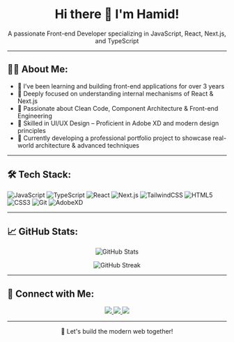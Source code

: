 <!-- README for GitHub profile: hamit19 -->

<h1 align="center">Hi there 👋 I'm Hamid!</h1>
<p align="center">
  A passionate Front-end Developer specializing in JavaScript, React, Next.js, and TypeScript
</p>

---

## 👨‍💻 About Me:

- 🔭 I’ve been learning and building front-end applications for over 3 years
- 🧠 Deeply focused on understanding internal mechanisms of React & Next.js
- 🎯 Passionate about Clean Code, Component Architecture & Front-end Engineering
- 🎨 Skilled in UI/UX Design – Proficient in Adobe XD and modern design principles
- 🚀 Currently developing a professional portfolio project to showcase real-world architecture & advanced techniques

---

## 🛠️ Tech Stack:

![JavaScript](https://img.shields.io/badge/-JavaScript-black?style=flat-square&logo=javascript)
![TypeScript](https://img.shields.io/badge/-TypeScript-black?style=flat-square&logo=typescript)
![React](https://img.shields.io/badge/-React-black?style=flat-square&logo=react)
![Next.js](https://img.shields.io/badge/-Next.js-black?style=flat-square&logo=next.js)
![TailwindCSS](https://img.shields.io/badge/-TailwindCSS-black?style=flat-square&logo=tailwind-css)
![HTML5](https://img.shields.io/badge/-HTML5-black?style=flat-square&logo=html5)
![CSS3](https://img.shields.io/badge/-CSS3-black?style=flat-square&logo=css3)
![Git](https://img.shields.io/badge/-Git-black?style=flat-square&logo=git)
![AdobeXD](https://img.shields.io/badge/-AdobeXD-black?style=flat-square&logo=adobexd)

---

## 📈 GitHub Stats:

<p align="center">
  <img src="https://github-readme-stats.vercel.app/api?username=hamit19&show_icons=true&theme=radical" alt="GitHub Stats" />
</p>
<p align="center">
  <img src="https://github-readme-streak-stats.herokuapp.com/?user=hamit19&theme=radical" alt="GitHub Streak" />
</p>

---

## 🔗 Connect with Me:

<p align="center">
  <a href="https://www.linkedin.com/in/hamid-hassani-a431b0244?utm_source=share&utm_campaign=share_via&utm_content=profile&utm_medium=android_app">
    <img src="https://img.shields.io/badge/-LinkedIn-blue?style=flat-square&logo=linkedin" />
  </a>
  <a href="mailto:hamidhassaniofficial@gmail.com">
    <img src="https://img.shields.io/badge/-Gmail-red?style=flat-square&logo=gmail&logoColor=white" />
  </a>
  <a href="https://t.me/Hamit2002">
    <img src="https://img.shields.io/badge/-Telegram-2CA5E0?style=flat-square&logo=telegram&logoColor=white" />
  </a>
</p>

---

<p align="center">
  🚀 Let's build the modern web together!
</p>
